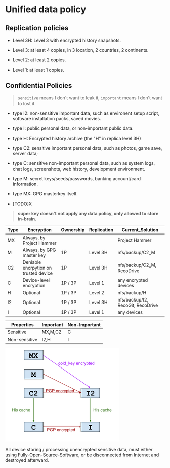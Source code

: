 # Unified data policy

## Replication policies

- Level 3H: Level 3 with encrypted history snapshots.

- Level 3: at least 4 copies, in 3 location, 2 countries, 2 continents. 

- Level 2: at least 2 copies. 

- Level 1: at least 1 copies. 

## Confidential Policies

> `sensitive` means I don't want to leak it, `important` means I don't want to lost it. 

- type I2: non-sensitive important data, such as environent setup script, software installation packs, saved movies.

- type I: public personal data, or non-important public data.

- type H: Encrypted history archive (the "H" in replica level 3H)

- type C2: sensitive important personal data, such as photos, game save, server data; 

- type C: sensitive non-important personal data, such as system logs, chat logs, screenshots, web history, development environment.

- type M: secret keys/seeds/passwords, banking account/card information.

- type MX: GPG masterkey itself. 

- [TODO]X

> **super key doesn't not apply any data policy, only allowed to store in-brain.** 

|Type|Encryption|Ownership|Replication|Current\_Solution|
|---|---|---|---|---|
|MX|Always, by Project Hammer             ||          |Project Hammer|
|M |Always, by GPG master key             |1P|Level 3H|nfs/backup/C2_M|
|C2|Deniable encrpytion on trusted device |1P|Level 3H|nfs/backup/C2_M, RecoDrive|
|C |Device-level encryption          |1P / 3P|Level 1|any encrypted devices|
|H |Optional|1P / 3P|Level 2|nfs/backup/H|
|I2|Optional|1P / 3P|Level 3H|nfs/backup/I2, RecoGit, RecoDrive|
|I |Optional|1P / 3P|Level 1|any devices|

|Properties|Important|Non-Important|
|---|---|---|
|Sensitive|MX,M,C2|C|
|Non-sensitive|I2,H|I|

![](./.res/reco-file-types.png)

All device storing / processing unencrypted sensitive data, must either using Fully-Open-Source-Software, or be disconnected from Internet and destroyed afterward. 
